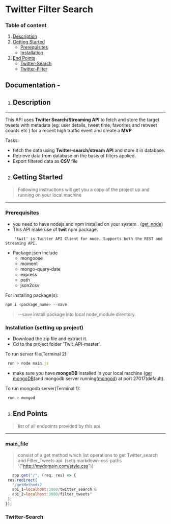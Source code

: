 # Twitter Filter Search

### Table of content 
1. [Description](#description)
2. [Getting Started](#getting-started)
   * [Prerequisites](#prerequisites)
   * [Installation](#installation-setting-up-project)
3. [End Points](#end-points)
   * [Twitter-Search](#twitter-search)
   * [Twitter-Filter](#twitter-filter)




## Documentation -


1. ## Description
****
This API uses **Twitter Search/Streaming API** to fetch and store the target tweets with metadata
(eg: user details, tweet time, favorites and retweet counts etc ) for a recent high traffic event
and create a **MVP**

Tasks:

 * fetch the data using **Twitter-search/stream API** and store it in database.
 * Retrieve data from database on the basis of filters applied.
 * Export filtered data as **CSV** file 



2. ## Getting Started
> Following instructions will get you a copy of the project up and running on your local machine
****
### Prerequisites
  * you need to have nodejs and npm installed on your system . ([get_node](https://nodejs.org/en/download/))
  * This API make use of **twit** npm package.
  ```
      'twit' is Twitter API Client for node. Supports both the REST and Streaming API.  
  ```
  * Package.json include
    + mongoose
    + moment
    + mongo-query-date
    + express
    + path
    + json2csv
  
     
For installing package(s):
   ```javascript
   npm i <package_name> --save
   ```
> --save install package into local node_module directory.


 ### Installation (setting up project)
  * Download the zip file and extract it.
  * Cd to the project folder 'Twit_API-master'.
  
 To run server file(Terminal 2):
  ```javascript
   run > node main.js
   ```
  * make sure you have **mongoDB** installed in your local machine ([get mongoDB](https://docs.mongodb.com/manual/installation/))and mongodb server running([mongod](https://docs.mongodb.com/manual/tutorial/manage-mongodb-processes/)) at port 27017(default).
  
 To run mongodb server(Terminal 1):
  ```javascript
   run > mongod
   ``` 
   
3. ## End Points
 > list of all endpoints provided by this api.
 ****
 ### main_file
 > consist of a get method which list operations to get Twitter_search and Filter_Tweets api. 
 (setq markdown-css-paths '("http://mydomain.com/style.css"))
 ```javascript
    app.get("/", (req, res) => {
  res.redirect(
    "/getMethods?
    api_1=localhost:3000/twitter_search &
    api_2=localhost:3000/filter_tweets"
  );
});
 ```
 
 ### Twitter-Search
 
 

   
